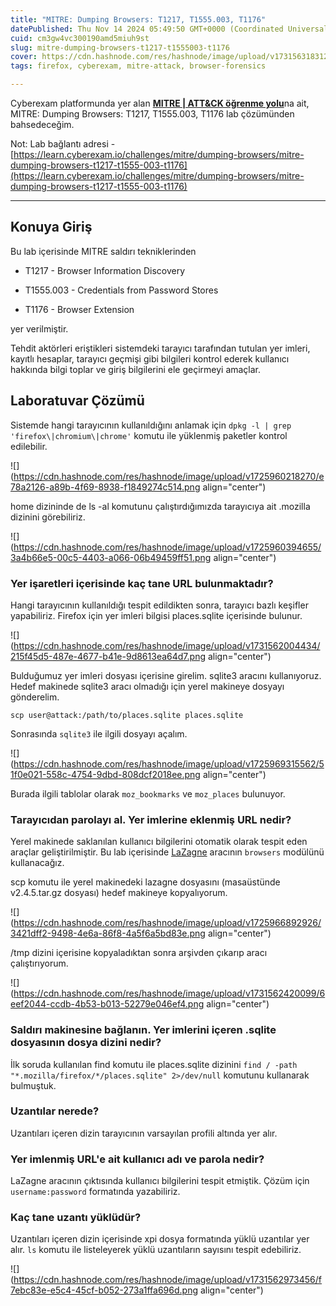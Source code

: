 ```yaml
---
title: "MITRE: Dumping Browsers: T1217, T1555.003, T1176"
datePublished: Thu Nov 14 2024 05:49:50 GMT+0000 (Coordinated Universal Time)
cuid: cm3gw4vc300190amd5miuh9st
slug: mitre-dumping-browsers-t1217-t1555003-t1176
cover: https://cdn.hashnode.com/res/hashnode/image/upload/v1731563183125/c34cf080-52d5-47f6-9021-6bba8e62649f.png
tags: firefox, cyberexam, mitre-attack, browser-forensics

---
```


Cyberexam platformunda yer alan [**MITRE | ATT&CK öğrenme yolu**](https://learn.cyberexam.io/learning-modules/mitre-att-ck)na ait, MITRE: Dumping Browsers: T1217, T1555.003, T1176 lab çözümünden bahsedeceğim.

Not: Lab bağlantı adresi - [https://learn.cyberexam.io/challenges/mitre/dumping-browsers/mitre-dumping-browsers-t1217-t1555-003-t1176](https://learn.cyberexam.io/challenges/mitre/dumping-browsers/mitre-dumping-browsers-t1217-t1555-003-t1176)

---

## Konuya Giriş

Bu lab içerisinde MITRE saldırı tekniklerinden

* T1217 - Browser Information Discovery
    
* T1555.003 - Credentials from Password Stores
    
* T1176 - Browser Extension
    

yer verilmiştir.

Tehdit aktörleri eriştikleri sistemdeki tarayıcı tarafından tutulan yer imleri, kayıtlı hesaplar, tarayıcı geçmişi gibi bilgileri kontrol ederek kullanıcı hakkında bilgi toplar ve giriş bilgilerini ele geçirmeyi amaçlar.

## Laboratuvar Çözümü

Sistemde hangi tarayıcının kullanıldığını anlamak için `dpkg -l | grep 'firefox\|chromium\|chrome'` komutu ile yüklenmiş paketler kontrol edilebilir.

![](https://cdn.hashnode.com/res/hashnode/image/upload/v1725960218270/e78a2126-a89b-4f69-8938-f1849274c514.png align="center")

home dizininde de ls -al komutunu çalıştırdığımızda tarayıcıya ait .mozilla dizinini görebiliriz.

![](https://cdn.hashnode.com/res/hashnode/image/upload/v1725960394655/3a4b66e5-00c5-4403-a066-06b49459ff51.png align="center")

### Yer işaretleri içerisinde kaç tane URL bulunmaktadır?

Hangi tarayıcının kullanıldığı tespit edildikten sonra, tarayıcı bazlı keşifler yapabiliriz. Firefox için yer imleri bilgisi places.sqlite içerisinde bulunur.

![](https://cdn.hashnode.com/res/hashnode/image/upload/v1731562004434/215f45d5-487e-4677-b41e-9d8613ea64d7.png align="center")

Bulduğumuz yer imleri dosyası içerisine girelim. sqlite3 aracını kullanıyoruz. Hedef makinede sqlite3 aracı olmadığı için yerel makineye dosyayı gönderelim.

`scp user@attack:/path/to/places.sqlite places.sqlite`

Sonrasında `sqlite3` ile ilgili dosyayı açalım.

![](https://cdn.hashnode.com/res/hashnode/image/upload/v1725969315562/51f0e021-558c-4754-9dbd-808dcf2018ee.png align="center")

Burada ilgili tablolar olarak `moz_bookmarks` ve `moz_places` bulunuyor.

### Tarayıcıdan parolayı al. Yer imlerine eklenmiş URL nedir?

Yerel makinede saklanılan kullanıcı bilgilerini otomatik olarak tespit eden araçlar geliştirilmiştir. Bu lab içerisinde [LaZagne](https://github.com/AlessandroZ/LaZagne) aracının `browsers` modülünü kullanacağız.

scp komutu ile yerel makinedeki lazagne dosyasını (masaüstünde v2.4.5.tar.gz dosyası) hedef makineye kopyalıyorum.

![](https://cdn.hashnode.com/res/hashnode/image/upload/v1725966892926/3421dff2-9498-4e6a-86f8-4a5f6a5bd83e.png align="center")

/tmp dizini içerisine kopyaladıktan sonra arşivden çıkarıp aracı çalıştırıyorum.

![](https://cdn.hashnode.com/res/hashnode/image/upload/v1731562420099/6eef2044-ccdb-4b53-b013-52279e046ef4.png align="center")

### Saldırı makinesine bağlanın. Yer imlerini içeren .sqlite dosyasının dosya dizini nedir?

İlk soruda kullanılan find komutu ile places.sqlite dizinini `find / -path "*.mozilla/firefox/*/places.sqlite" 2>/dev/null` komutunu kullanarak bulmuştuk.

### Uzantılar nerede?

Uzantıları içeren dizin tarayıcının varsayılan profili altında yer alır.

### Yer imlenmiş URL'e ait kullanıcı adı ve parola nedir?

LaZagne aracının çıktısında kullanıcı bilgilerini tespit etmiştik. Çözüm için `username:password` formatında yazabiliriz.

### Kaç tane uzantı yüklüdür?

Uzantıları içeren dizin içerisinde xpi dosya formatında yüklü uzantılar yer alır. `ls` komutu ile listeleyerek yüklü uzantıların sayısını tespit edebiliriz.

![](https://cdn.hashnode.com/res/hashnode/image/upload/v1731562973456/f7ebc83e-e5c4-45cf-b052-273a1ffa696d.png align="center")